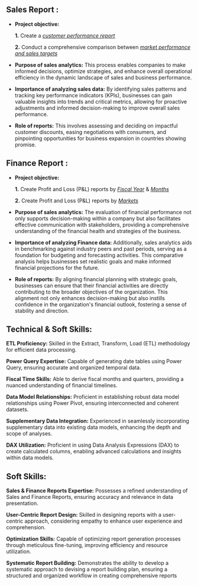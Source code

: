 ## Sales Report :


- **Project objective:** 

  **1.** Create a _[customer performance report](https://github.com/Anilkumar61134/Excel-Sales-Analytics/blob/main/Customer%20net%20sales%20performence.pdf)_

  **2.** Conduct a comprehensive comparison between _[market performance and sales targets](https://github.com/Anilkumar61134/Excel-Sales-Analytics/blob/main/Market%20performence%20vs%20target.pdf)_

- **Purpose of sales analytics:** This process enables companies to make informed decisions, optimize strategies, and enhance overall operational efficiency in the dynamic landscape of sales and business performance.

- **Importance of analyzing sales data:** By identifying sales patterns and tracking key performance indicators (KPIs), businesses can gain valuable insights into trends and critical metrics, allowing for proactive adjustments and informed decision-making to improve overall sales performance.

- **Role of reports:** This involves assessing and deciding on impactful customer discounts, easing negotiations with consumers, and pinpointing opportunities for business expansion in countries showing promise.

## Finance Report :

- **Project objective:**

   **1.** Create Profit and Loss (P&L) reports by _[Fiscal Year](https://github.com/Anilkumar61134/Excel-Sales-Analytics/blob/main/p%20%26%20l%20%20fiscal%20year.pdf)_ & _[Months](https://github.com/Anilkumar61134/Excel-Sales-Analytics/blob/main/p%20%26%20l%20%20fiscal%20month.pdf)_

    **2.** Create Profit and Loss (P&L) reports by _[Markets](https://github.com/Anilkumar61134/Excel-Sales-Analytics/blob/main/p%20%26%20l%20for%20markets.pdf)_

- **Purpose of sales analytics:** The evaluation of financial performance not only supports decision-making within a company but also facilitates effective communication with stakeholders, providing a comprehensive understanding of the financial health and strategies of the business.

- **Importance of analyzing Finance data:** Additionally, sales analytics aids in benchmarking against industry peers and past periods, serving as a foundation for budgeting and forecasting activities. This comparative analysis helps businesses set realistic goals and make informed financial projections for the future.

- **Role of reports:** By aligning financial planning with strategic goals, businesses can ensure that their financial activities are directly contributing to the broader objectives of the organization. This alignment not only enhances decision-making but also instills confidence in the organization's financial outlook, fostering a sense of stability and direction.

## Technical & Soft Skills:
**ETL Proficiency:** Skilled in the Extract, Transform, Load (ETL) methodology for efficient data processing.

**Power Query Expertise:** Capable of generating date tables using Power Query, ensuring accurate and organized temporal data.

**Fiscal Time Skills:** Able to derive fiscal months and quarters, providing a nuanced understanding of financial timelines.

**Data Model Relationships:** Proficient in establishing robust data model relationships using Power Pivot, ensuring interconnected and coherent datasets.

**Supplementary Data Integration:** Experienced in seamlessly incorporating supplementary data into existing data models, enhancing the depth and scope of analyses.

**DAX Utilization:** Proficient in using Data Analysis Expressions (DAX) to create calculated columns, enabling advanced calculations and insights within data models.

## Soft Skills:
**Sales & Finance Reports Expertise:** Possesses a refined understanding of Sales and Finance Reports, ensuring accuracy and relevance in data presentation.

**User-Centric Report Design:** Skilled in designing reports with a user-centric approach, considering empathy to enhance user experience and comprehension.

**Optimization Skills:** Capable of optimizing report generation processes through meticulous fine-tuning, improving efficiency and resource utilization.

**Systematic Report Building:** Demonstrates the ability to develop a systematic approach to devising a report building plan, ensuring a structured and organized workflow in creating comprehensive reports
